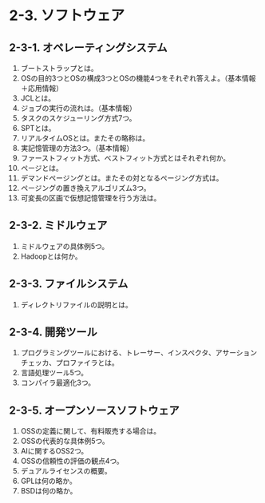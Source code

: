 # 2-3. ソフトウェア

## 2-3-1. オペレーティングシステム

1. ブートストラップとは。
2. OSの目的3つとOSの構成3つとOSの機能4つをそれぞれ答えよ。（基本情報＋応用情報）
3. JCLとは。
4. ジョブの実行の流れは。（基本情報）
5. タスクのスケジューリング方式7つ。
6. SPTとは。
7. リアルタイムOSとは。またその略称は。
8. 実記憶管理の方法3つ。（基本情報）
9. ファーストフィット方式、ベストフィット方式とはそれぞれ何か。
10. ページとは。
11. デマンドページングとは。またその対となるページング方式は。
12. ページングの置き換えアルゴリズム3つ。
13. 可変長の区画で仮想記憶管理を行う方法は。

## 2-3-2. ミドルウェア

1. ミドルウェアの具体例5つ。
2. Hadoopとは何か。

## 2-3-3. ファイルシステム

1. ディレクトリファイルの説明とは。

## 2-3-4. 開発ツール

1. プログラミングツールにおける、トレーサー、インスペクタ、アサーションチェッカ、プロファイラとは。
2. 言語処理ツール5つ。
3. コンパイラ最適化3つ。

## 2-3-5. オープンソースソフトウェア

1. OSSの定義に関して、有料販売する場合は。
2. OSSの代表的な具体例5つ。
3. AIに関するOSS2つ。
4. OSSの信頼性の評価の観点4つ。
5. デュアルライセンスの概要。
6. GPLは何の略か。
7. BSDは何の略か。
